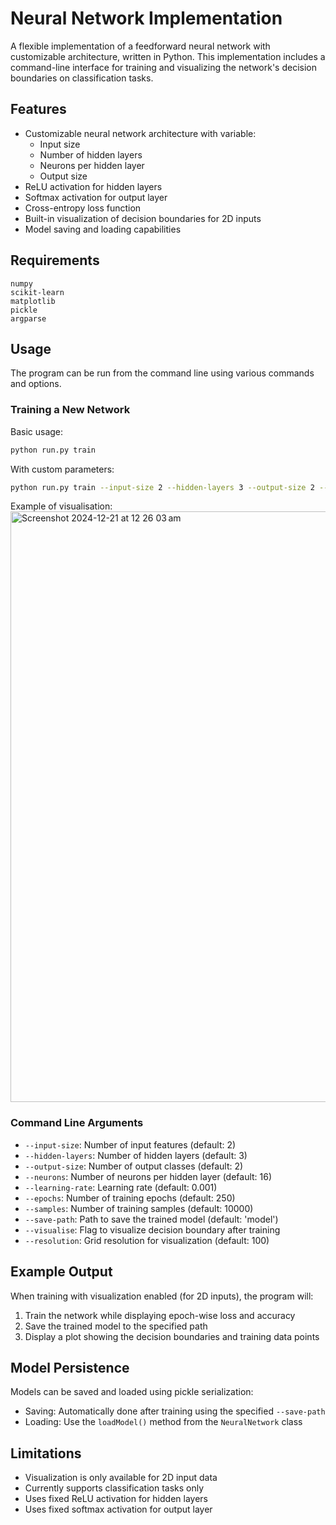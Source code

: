 # Neural Network Implementation

A flexible implementation of a feedforward neural network with customizable architecture, written in Python. This implementation includes a command-line interface for training and visualizing the network's decision boundaries on classification tasks.

## Features

- Customizable neural network architecture with variable:
  - Input size
  - Number of hidden layers
  - Neurons per hidden layer
  - Output size
- ReLU activation for hidden layers
- Softmax activation for output layer
- Cross-entropy loss function
- Built-in visualization of decision boundaries for 2D inputs
- Model saving and loading capabilities

## Requirements

```
numpy
scikit-learn
matplotlib
pickle
argparse
```

## Usage

The program can be run from the command line using various commands and options.

### Training a New Network

Basic usage:
```bash
python run.py train
```

With custom parameters:
```bash
python run.py train --input-size 2 --hidden-layers 3 --output-size 2 --neurons 16 --learning-rate 0.001 --epochs 250 --samples 10000 --visualise
```

Example of visualisation:
<img width="945" alt="Screenshot 2024-12-21 at 12 26 03 am" src="https://github.com/user-attachments/assets/94ff75c4-440a-4b60-8293-3415aec69324" />


### Command Line Arguments

- `--input-size`: Number of input features (default: 2)
- `--hidden-layers`: Number of hidden layers (default: 3)
- `--output-size`: Number of output classes (default: 2)
- `--neurons`: Number of neurons per hidden layer (default: 16)
- `--learning-rate`: Learning rate (default: 0.001)
- `--epochs`: Number of training epochs (default: 250)
- `--samples`: Number of training samples (default: 10000)
- `--save-path`: Path to save the trained model (default: 'model')
- `--visualise`: Flag to visualize decision boundary after training
- `--resolution`: Grid resolution for visualization (default: 100)


## Example Output

When training with visualization enabled (for 2D inputs), the program will:
1. Train the network while displaying epoch-wise loss and accuracy
2. Save the trained model to the specified path
3. Display a plot showing the decision boundaries and training data points

## Model Persistence

Models can be saved and loaded using pickle serialization:
- Saving: Automatically done after training using the specified `--save-path`
- Loading: Use the `loadModel()` method from the `NeuralNetwork` class

## Limitations

- Visualization is only available for 2D input data
- Currently supports classification tasks only
- Uses fixed ReLU activation for hidden layers
- Uses fixed softmax activation for output layer
